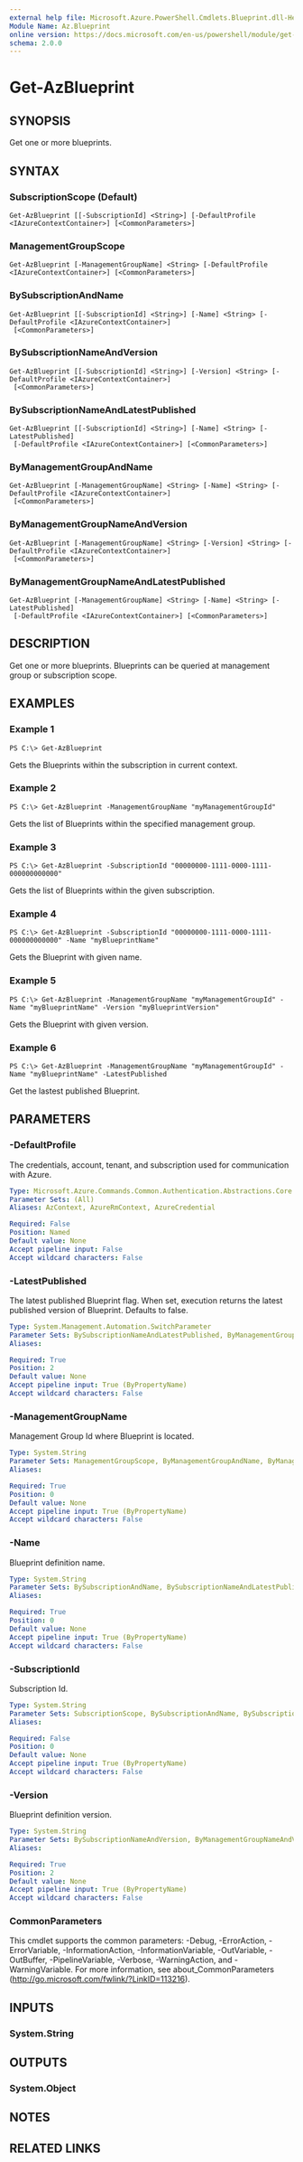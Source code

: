 ```yaml
---
external help file: Microsoft.Azure.PowerShell.Cmdlets.Blueprint.dll-Help.xml
Module Name: Az.Blueprint
online version: https://docs.microsoft.com/en-us/powershell/module/get-azblueprint
schema: 2.0.0
---
```


# Get-AzBlueprint

## SYNOPSIS
Get one or more blueprints.

## SYNTAX

### SubscriptionScope (Default)
```
Get-AzBlueprint [[-SubscriptionId] <String>] [-DefaultProfile <IAzureContextContainer>] [<CommonParameters>]
```

### ManagementGroupScope
```
Get-AzBlueprint [-ManagementGroupName] <String> [-DefaultProfile <IAzureContextContainer>] [<CommonParameters>]
```

### BySubscriptionAndName
```
Get-AzBlueprint [[-SubscriptionId] <String>] [-Name] <String> [-DefaultProfile <IAzureContextContainer>]
 [<CommonParameters>]
```

### BySubscriptionNameAndVersion
```
Get-AzBlueprint [[-SubscriptionId] <String>] [-Version] <String> [-DefaultProfile <IAzureContextContainer>]
 [<CommonParameters>]
```

### BySubscriptionNameAndLatestPublished
```
Get-AzBlueprint [[-SubscriptionId] <String>] [-Name] <String> [-LatestPublished]
 [-DefaultProfile <IAzureContextContainer>] [<CommonParameters>]
```

### ByManagementGroupAndName
```
Get-AzBlueprint [-ManagementGroupName] <String> [-Name] <String> [-DefaultProfile <IAzureContextContainer>]
 [<CommonParameters>]
```

### ByManagementGroupNameAndVersion
```
Get-AzBlueprint [-ManagementGroupName] <String> [-Version] <String> [-DefaultProfile <IAzureContextContainer>]
 [<CommonParameters>]
```

### ByManagementGroupNameAndLatestPublished
```
Get-AzBlueprint [-ManagementGroupName] <String> [-Name] <String> [-LatestPublished]
 [-DefaultProfile <IAzureContextContainer>] [<CommonParameters>]
```

## DESCRIPTION
Get one or more blueprints. Blueprints can be queried at management group or subscription scope.

## EXAMPLES

### Example 1
```
PS C:\> Get-AzBlueprint
```

Gets the Blueprints within the subscription in current context.

### Example 2
```
PS C:\> Get-AzBlueprint -ManagementGroupName "myManagementGroupId"
```

Gets the list of Blueprints within the specified management group.

### Example 3
```
PS C:\> Get-AzBlueprint -SubscriptionId "00000000-1111-0000-1111-000000000000"
```

Gets the list of Blueprints within the given subscription.

### Example 4
```
PS C:\> Get-AzBlueprint -SubscriptionId "00000000-1111-0000-1111-000000000000" -Name "myBlueprintName"
```

Gets the Blueprint with given name.

### Example 5
```
PS C:\> Get-AzBlueprint -ManagementGroupName "myManagementGroupId" -Name "myBlueprintName" -Version "myBlueprintVersion"
```

Gets the Blueprint with given version.

### Example 6
```
PS C:\> Get-AzBlueprint -ManagementGroupName "myManagementGroupId" -Name "myBlueprintName" -LatestPublished
```

Get the lastest published Blueprint.

## PARAMETERS

### -DefaultProfile
The credentials, account, tenant, and subscription used for communication with Azure.

```yaml
Type: Microsoft.Azure.Commands.Common.Authentication.Abstractions.Core.IAzureContextContainer
Parameter Sets: (All)
Aliases: AzContext, AzureRmContext, AzureCredential

Required: False
Position: Named
Default value: None
Accept pipeline input: False
Accept wildcard characters: False
```

### -LatestPublished
The latest published Blueprint flag.
When set, execution returns the latest published version of Blueprint.
Defaults to false.

```yaml
Type: System.Management.Automation.SwitchParameter
Parameter Sets: BySubscriptionNameAndLatestPublished, ByManagementGroupNameAndLatestPublished
Aliases:

Required: True
Position: 2
Default value: None
Accept pipeline input: True (ByPropertyName)
Accept wildcard characters: False
```

### -ManagementGroupName
Management Group Id where Blueprint is located.

```yaml
Type: System.String
Parameter Sets: ManagementGroupScope, ByManagementGroupAndName, ByManagementGroupNameAndVersion, ByManagementGroupNameAndLatestPublished
Aliases:

Required: True
Position: 0
Default value: None
Accept pipeline input: True (ByPropertyName)
Accept wildcard characters: False
```

### -Name
Blueprint definition name.

```yaml
Type: System.String
Parameter Sets: BySubscriptionAndName, BySubscriptionNameAndLatestPublished, ByManagementGroupAndName, ByManagementGroupNameAndLatestPublished
Aliases:

Required: True
Position: 0
Default value: None
Accept pipeline input: True (ByPropertyName)
Accept wildcard characters: False
```

### -SubscriptionId
Subscription Id.

```yaml
Type: System.String
Parameter Sets: SubscriptionScope, BySubscriptionAndName, BySubscriptionNameAndVersion, BySubscriptionNameAndLatestPublished
Aliases:

Required: False
Position: 0
Default value: None
Accept pipeline input: True (ByPropertyName)
Accept wildcard characters: False
```

### -Version
Blueprint definition version.

```yaml
Type: System.String
Parameter Sets: BySubscriptionNameAndVersion, ByManagementGroupNameAndVersion
Aliases:

Required: True
Position: 2
Default value: None
Accept pipeline input: True (ByPropertyName)
Accept wildcard characters: False
```

### CommonParameters
This cmdlet supports the common parameters: -Debug, -ErrorAction, -ErrorVariable, -InformationAction, -InformationVariable, -OutVariable, -OutBuffer, -PipelineVariable, -Verbose, -WarningAction, and -WarningVariable. For more information, see about_CommonParameters (http://go.microsoft.com/fwlink/?LinkID=113216).

## INPUTS

### System.String

## OUTPUTS

### System.Object
## NOTES

## RELATED LINKS
